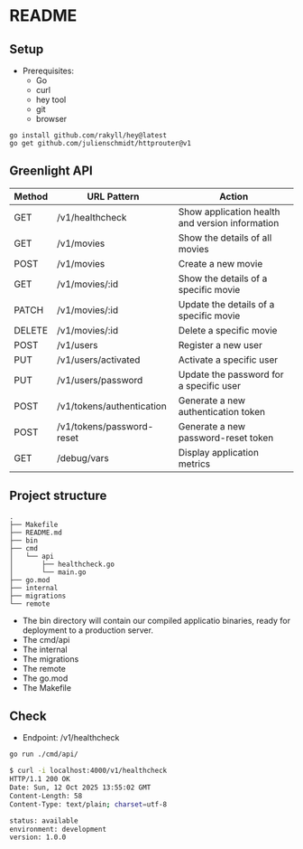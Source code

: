 # README 

## Setup
- Prerequisites: 
    - Go
    - curl 
    - hey tool
    - git
    - browser


```
go install github.com/rakyll/hey@latest
go get github.com/julienschmidt/httprouter@v1
```

## Greenlight API

| Method | URL Pattern | Action |
|--------|-------------|--------|
| GET | /v1/healthcheck | Show application health and version information |
| GET | /v1/movies | Show the details of all movies |
| POST | /v1/movies | Create a new movie |
| GET | /v1/movies/:id | Show the details of a specific movie |
| PATCH | /v1/movies/:id | Update the details of a specific movie |
| DELETE | /v1/movies/:id | Delete a specific movie |
| POST | /v1/users | Register a new user |
| PUT | /v1/users/activated | Activate a specific user |
| PUT | /v1/users/password | Update the password for a specific user |
| POST | /v1/tokens/authentication | Generate a new authentication token |
| POST | /v1/tokens/password-reset | Generate a new password-reset token |
| GET | /debug/vars | Display application metrics |

## Project structure 

```
.
├── Makefile
├── README.md
├── bin
├── cmd
│   └── api
│       ├── healthcheck.go
│       └── main.go
├── go.mod
├── internal
├── migrations
└── remote
```

- The bin directory will contain our compiled applicatio binaries, ready for deployment to a production server.
- The cmd/api
- The internal 
- The migrations 
- The remote 
- The go.mod 
- The Makefile 

## Check
- Endpoint: /v1/healthcheck

```bash 
go run ./cmd/api/
```


```bash 
$ curl -i localhost:4000/v1/healthcheck
HTTP/1.1 200 OK
Date: Sun, 12 Oct 2025 13:55:02 GMT
Content-Length: 58
Content-Type: text/plain; charset=utf-8

status: available
environment: development
version: 1.0.0
```

